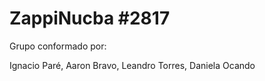 # ZappiNucba #2817

Grupo conformado por:

Ignacio Paré, Aaron Bravo, Leandro Torres, Daniela Ocando

